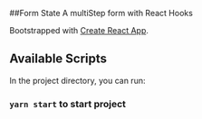 ##Form State
 A multiStep form with React Hooks
 
 Bootstrapped with [Create React App](https://github.com/facebook/create-react-app).

## Available Scripts

In the project directory, you can run:

### `yarn start` to start project

